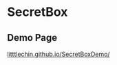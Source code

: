 # SecretBox

## Demo Page
[litttlechin.github.io/SecretBoxDemo/](https://litttlechin.github.io/SecretBoxDemo/)

